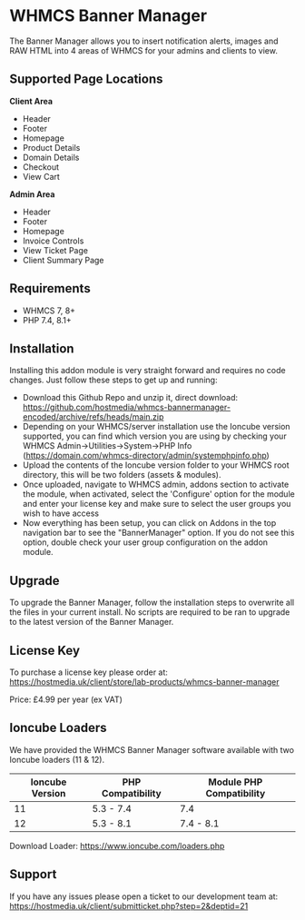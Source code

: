 # WHMCS Banner Manager
The Banner Manager allows you to insert notification alerts, images and RAW HTML into 4 areas of WHMCS for your admins and clients to view.

## Supported Page Locations

**Client Area**
* Header
* Footer
* Homepage
* Product Details
* Domain Details
* Checkout
* View Cart

**Admin Area**
* Header
* Footer
* Homepage
* Invoice Controls
* View Ticket Page
* Client Summary Page

## Requirements
- WHMCS 7, 8+
- PHP 7.4, 8.1+

## Installation
Installing this addon module is very straight forward and requires no code changes. Just follow these steps to get up and running:

* Download this Github Repo and unzip it, direct download: https://github.com/hostmedia/whmcs-bannermanager-encoded/archive/refs/heads/main.zip
* Depending on your WHMCS/server installation use the Ioncube version supported, you can find which version you are using by checking your WHMCS Admin->Utilities->System->PHP Info (https://domain.com/whmcs-directory/admin/systemphpinfo.php)
* Upload the contents of the Ioncube version folder to your WHMCS root directory, this will be two folders (assets & modules).
* Once uploaded, navigate to WHMCS admin, addons section to activate the module, when activated, select the 'Configure' option for the module and enter your license key and make sure to select the user groups you wish to have access
* Now everything has been setup, you can click on Addons in the top navigation bar to see the "BannerManager" option. If you do not see this option, double check your user group configuration on the addon module.

## Upgrade
To upgrade the Banner Manager, follow the installation steps to overwrite all the files in your current install. No scripts are required to be ran to upgrade to the latest version of the Banner Manager.

## License Key
To purchase a license key please order at: https://hostmedia.uk/client/store/lab-products/whmcs-banner-manager

Price: £4.99 per year (ex VAT)

## Ioncube Loaders
We have provided the WHMCS Banner Manager software available with two Ioncube loaders (11 & 12).

| Ioncube Version  | PHP Compatibility | Module PHP Compatibility |
| ------------- | ------------- | ------------- |
| 11  | 5.3 - 7.4  | 7.4  |
| 12  | 5.3 - 8.1  | 7.4 - 8.1  |

Download Loader: https://www.ioncube.com/loaders.php

## Support
If you have any issues please open a ticket to our development team at: https://hostmedia.uk/client/submitticket.php?step=2&deptid=21
